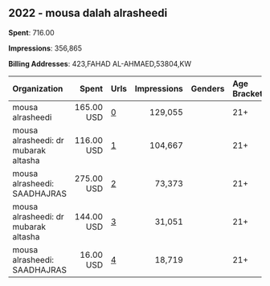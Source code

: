 ## 2022 - mousa dalah alrasheedi 
**Spent**: 716.00

**Impressions**: 356,865

**Billing Addresses**: 423,FAHAD AL-AHMAED,53804,KW

|Organization|Spent|Urls|Impressions|Genders|Age Brackets|Country Codes|
|:---|---:|:---|---:|:---|:---|:---|
|mousa alrasheedi|165.00 USD|[0](https://www.snap.com/political-ads/asset/3b7f665978e1fdc5958d8bb484739ba7fd13f535b1ef36e9f8d9a9b4a9e467d2?mediaType=jpeg)|129,055||21+|kuwait|
|mousa alrasheedi: dr mubarak altasha|116.00 USD|[1](https://www.snap.com/political-ads/asset/de412d6b197e452031eea7765f6467cd4514372836ddfee21068667138ad9961?mediaType=png)|104,667||21+|kuwait|
|mousa alrasheedi: SAADHAJRAS|275.00 USD|[2](https://www.snap.com/political-ads/asset/b3550aec301f78406e5f95c47694c5be1dbdb4a7804f7eb19b98f6b34c30744e?mediaType=jpeg)|73,373||21+|kuwait|
|mousa alrasheedi: dr mubarak altasha|144.00 USD|[3](https://www.snap.com/political-ads/asset/fac7fee3dc57843b78f8db55f7d02f304f1bfd4b84b50efa579ad5c0c6f4d7a2?mediaType=png)|31,051||21+|kuwait|
|mousa alrasheedi: SAADHAJRAS|16.00 USD|[4](https://www.snap.com/political-ads/asset/e5d0d0f316f655eaa36c37ca1d028afee54b44a67c8aa897d8fb4dd0c215bf5c?mediaType=png)|18,719||21+|kuwait|
